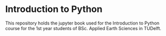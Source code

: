 # Introduction to Python

This repository holds the jupyter book used for the Introduction to Python course for the 1st year students of BSc. Applied Earth Sciences in TUDelft.
